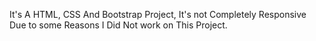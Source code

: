 It's A HTML, CSS And Bootstrap Project, It's not Completely Responsive Due to some Reasons I Did Not work on This Project.
